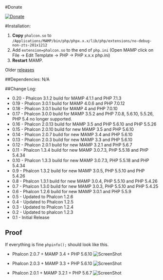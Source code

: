 #Donate

[![Donate](https://img.shields.io/badge/Donate-PayPal-green.svg)](https://www.paypal.com/cgi-bin/webscr?cmd=_s-xclick&hosted_button_id=SUGJXW97ALEZY)

#Installation:

1. **Copy** `phalcon.so` to `/Applications/MAMP/bin/php/phpx.x.x/lib/php/extensions/no-debug-non-zts-201x1212`
2. Add `extension=phalcon.so` to the end of `php.ini` (Open MAMP click on File → Edit Template → PHP → PHP x.x.x php.ini)
3. **Restart** MAMP.

Older [releases](https://github.com/majksner/php-phalcon-mamp/releases)

##Dependencies:
N/A

##Change Log:
* 0.20 - Phalcon 3.1.2 build for MAMP 4.1.1 and PHP 7.1.3
* 0.19 - Phalcon 3.0.1 build for MAMP 4.0.6 and PHP 7.0.12
* 0.18 - Phalcon 3.0.1 build for MAMP 4 and PHP 7.0.10
* 0.17 - Phalcon 3.0.0 build for MAMP 3.5.2 and PHP 7.0.8, 5.6.10, 5.5.26, PHP 5.4 no longer supported.
* 0.16 - Phalcon 2.0.13 build for MAMP 3.5 and PHP 5.6.10 and PHP 5.5.26
* 0.15 - Phalcon 2.0.10 build for new MAMP 3.5 and PHP 5.6.10
* 0.14 - Phalcon 2.0.7 build for new MAMP 3.4 and PHP 5.6.10
* 0.13 - Phalcon 2.0.3 build for new MAMP 3.3 and PHP 5.6.10
* 0.12 - Phalcon 2.0.1 build for new MAMP 3.2.1 and PHP 5.6.7
* 0.11 - Phalcon 1.3.4 build for new MAMP 3.0.7.3, PHP 5.5.18 and PHP 5.4.34
* 0.10 - Phalcon 1.3.3 build for new MAMP 3.0.7.3, PHP 5.5.18 and PHP 5.4.34
* 0.9 - Phalcon 1.3.2 build for new MAMP 3.0.5, PHP 5.5.10 and PHP 5.4.26
* 0.8 - Phalcon 1.3.1 build for new MAMP 3.0.4, PHP 5.5.10 and PHP 5.4.26
* 0.7 - Phalcon 1.3.0 build for new MAMP 3.0.3, PHP 5.5.10 and PHP 5.4.25
* 0.6 - Phalcon 1.2.6 build for new MAMP 3.0.1 and PHP 5.5.9
* 0.5 - Updated to Phalcon 1.2.6
* 0.4 - Updated to Phalcon 1.2.5
* 0.3 - Updated to Phalcon 1.2.4
* 0.2 - Updated to phalcon 1.2.3
* 0.1 - Initial Release

## Proof

If everything is fine `phpinfo();` should look like this.

* Phalcon 2.0.7 + MAMP 3.4 + PHP 5.6.10
![ScreenShot](http://i.imgur.com/q7XLmUM.jpg)

* Phalcon 2.0.3 + MAMP 3.3 + PHP 5.6.10
![ScreenShot](http://i.imgur.com/Ku58HJa.jpg)

* Phalcon 2.0.1 + MAMP 3.2.1 + PHP 5.6.7
![ScreenShot](http://i.imgur.com/hJ8MDhh.png)
